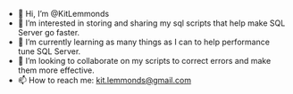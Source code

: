 - 👋 Hi, I’m @KitLemmonds
- 👀 I’m interested in storing and sharing my sql scripts that help make SQL Server go faster.
- 🌱 I’m currently learning as many things as I can to help performance tune SQL Server.
- 💞️ I’m looking to collaborate on my scripts to correct errors and make them more effective.
- 📫 How to reach me: kit.lemmonds@gmail.com

<!---
KitLemmonds/KitLemmonds is a ✨ special ✨ repository because its `README.md` (this file) appears on your GitHub profile.
You can click the Preview link to take a look at your changes.
--->
